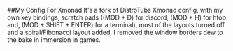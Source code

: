 ##My Config For Xmonad
It's a fork of DistroTubs Xmonad config, with my own key bindings, scratch pads ((MOD + D) for discord, (MOD + H) for htop and, (MOD + SHIFT + ENTER) for a terminal), most of the layouts turned off and a spiral/Fibonacci layout added, I removed the window borders dew to  the bake in immersion in games.


